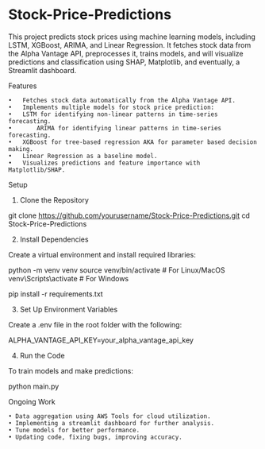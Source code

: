 # Stock-Price-Predictions

This project predicts stock prices using machine learning models, including LSTM, XGBoost, ARIMA, and Linear Regression. It fetches stock data from the Alpha Vantage API, preprocesses it, trains models, and will visualize predictions and classification using SHAP, Matplotlib, and eventually, a Streamlit dashboard.

Features

	•	Fetches stock data automatically from the Alpha Vantage API.
	•	Implements multiple models for stock price prediction:
	•	LSTM for identifying non-linear patterns in time-series forecasting.
	•       ARIMA for identifying linear patterns in time-series forecasting.
	•	XGBoost for tree-based regression AKA for parameter based decision making.
	•	Linear Regression as a baseline model.
	•	Visualizes predictions and feature importance with Matplotlib/SHAP.

Setup

1. Clone the Repository

git clone https://github.com/yourusername/Stock-Price-Predictions.git
cd Stock-Price-Predictions

2. Install Dependencies

Create a virtual environment and install required libraries:

python -m venv venv
source venv/bin/activate  # For Linux/MacOS
venv\Scripts\activate     # For Windows

pip install -r requirements.txt

3. Set Up Environment Variables

Create a .env file in the root folder with the following:

ALPHA_VANTAGE_API_KEY=your_alpha_vantage_api_key

4. Run the Code

To train models and make predictions:

python main.py


Ongoing Work

    • Data aggregation using AWS Tools for cloud utilization.
    • Implementing a streamlit dashboard for further analysis.
    • Tune models for better performance.
    • Updating code, fixing bugs, improving accuracy.
